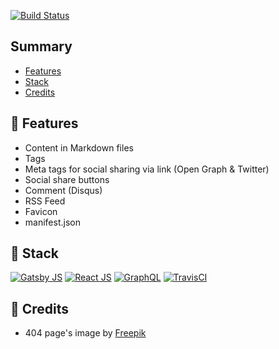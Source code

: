 
[![Build Status](https://travis-ci.org/lgcolella/PersonalSite.svg?branch=master)](https://travis-ci.org/lgcolella/PersonalSite)

## Summary

* [Features](#-features)
* [Stack](#-stack)
* [Credits](#-credits)

## 🔌 Features

* Content in Markdown files
* Tags
* Meta tags for social sharing via link (Open Graph & Twitter)
* Social share buttons
* Comment (Disqus)
* RSS Feed
* Favicon
* manifest.json

## 🔧 Stack

[![Gatsby JS](https://github.com/lgcolella/PersonalSite/raw/master/repository/gatsby.png "Gatsby JS")](https://www.gatsbyjs.org/)
[![React JS](https://github.com/lgcolella/PersonalSite/raw/master/repository/react.png "React JS")](https://reactjs.org/)
[![GraphQL](https://github.com/lgcolella/PersonalSite/raw/master/repository/graphql.png "GraphQL")](https://graphql.org/)
[![TravisCI](https://github.com/lgcolella/PersonalSite/raw/master/repository/travis.png "TravisCI")](https://travis-ci.org/)

## 📃 Credits

* 404 page's image by [Freepik](https://www.freepik.com/free-vector/404-error-web-template-with-cones-in-flat-style_1988659.htm)